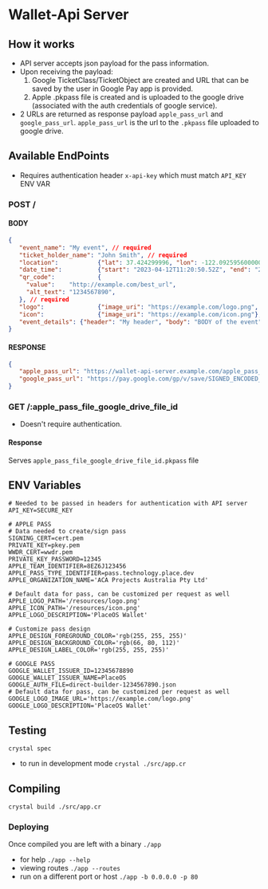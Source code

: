 # Wallet-Api Server

## How it works

* API server accepts json payload for the pass information.
* Upon receiving the payload:
  1. Google TicketClass/TicketObject are created and URL that can be saved by the user in Google Pay app is provided.
  2. Apple .pkpass file is created and is uploaded to the google drive (associated with the auth credentials of google service).
* 2 URLs are returned as response payload `apple_pass_url` and `google_pass_url`. `apple_pass_url` is the url to the `.pkpass` file uploaded to google drive.

## Available EndPoints
* Requires authentication header `x-api-key` which must match `API_KEY` ENV VAR

### POST /

#### BODY
 ```json
 {
    "event_name": "My event", // required
    "ticket_holder_name": "John Smith", // required
    "location":           {"lat": 37.424299996, "lon": -122.0925956000001, "name": "Sydney International Convention Centre", "address": "ICC Sydney"}, // required
    "date_time":          {"start": "2023-04-12T11:20:50.52Z", "end": "2023-04-12T16:20:50.52Z"}, // required
    "qr_code":            {
      "value":    "http://example.com/best_url",
      "alt_text": "1234567890",
    }, // required
    "logo":               {"image_uri": "https://example.com/logo.png", "description": "Logo Desc"},
    "icon":               {"image_uri": "https://example.com/icon.png"},
    "event_details": {"header": "My header", "body": "BODY of the event"},
 }
```

#### RESPONSE
 ```json
 {
    "apple_pass_url": "https://wallet-api-server.example.com/apple_pass_file_google_drive_file_id",
    "google_pass_url": "https://pay.google.com/gp/v/save/SIGNED_ENCODED_PASS_INFORMATION",
 }
```

### GET /:apple_pass_file_google_drive_file_id

* Doesn't require authentication.

#### Response
Serves `apple_pass_file_google_drive_file_id.pkpass` file


## ENV Variables

```
# Needed to be passed in headers for authentication with API server
API_KEY=SECURE_KEY

# APPLE PASS
# Data needed to create/sign pass
SIGNING_CERT=cert.pem
PRIVATE_KEY=pkey.pem
WWDR_CERT=wwdr.pem
PRIVATE_KEY_PASSWORD=12345
APPLE_TEAM_IDENTIFIER=8EZ6J123456
APPLE_PASS_TYPE_IDENTIFIER=pass.technology.place.dev
APPLE_ORGANIZATION_NAME='ACA Projects Australia Pty Ltd'

# Default data for pass, can be customized per request as well
APPLE_LOGO_PATH='/resources/logo.png'
APPLE_ICON_PATH='/resources/icon.png'
APPLE_LOGO_DESCRIPTION='PlaceOS Wallet'

# Customize pass design
APPLE_DESIGN_FOREGROUND_COLOR='rgb(255, 255, 255)'
APPLE_DESIGN_BACKGROUND_COLOR='rgb(66, 80, 112)'
APPLE_DESIGN_LABEL_COLOR='rgb(255, 255, 255)'

# GOOGLE PASS
GOOGLE_WALLET_ISSUER_ID=12345678890
GOOGLE_WALLET_ISSUER_NAME=PlaceOS
GOOGLE_AUTH_FILE=direct-builder-1234567890.json
# Default data for pass, can be customized per request as well
GOOGLE_LOGO_IMAGE_URL='https://example.com/logo.png'
GOOGLE_LOGO_DESCRIPTION='PlaceOS Wallet'
```

## Testing

`crystal spec`

* to run in development mode `crystal ./src/app.cr`

## Compiling

`crystal build ./src/app.cr`

### Deploying

Once compiled you are left with a binary `./app`

* for help `./app --help`
* viewing routes `./app --routes`
* run on a different port or host `./app -b 0.0.0.0 -p 80`
